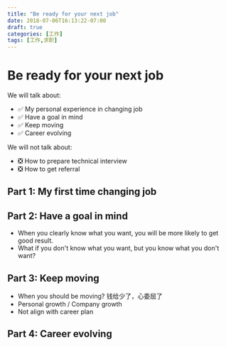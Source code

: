 ```yaml
---
title: "Be ready for your next job"
date: 2018-07-06T16:13:22-07:00
draft: true
categories: [工作]
tags: [工作,求职]
---
```


# Be ready for your next job

We will talk about:

- ✅ My personal experience in changing job
- ✅ Have a goal in mind
- ✅ Keep moving
- ✅ Career evolving

We will not talk about:

- ❎ How to prepare technical interview
- ❎ How to get referral

## Part 1: My first time changing job

## Part 2: Have a goal in mind

- When you clearly know what you want, you will be more likely to get good result.
- What if you don't know what you want, but you know what you don't want?

## Part 3: Keep moving

- When you should be moving? 钱给少了，心委屈了
- Personal growth / Company growth
- Not align with career plan

## Part 4: Career evolving